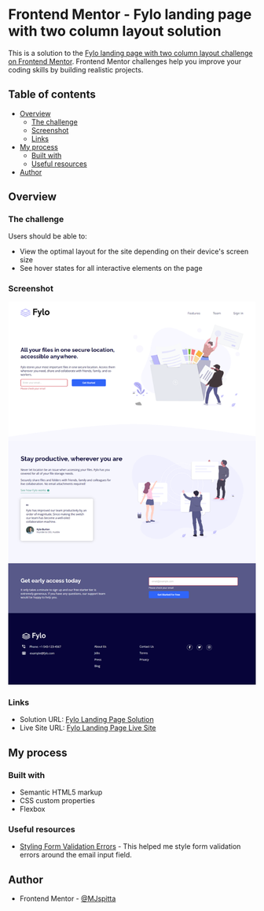 # Frontend Mentor - Fylo landing page with two column layout solution

This is a solution to the [Fylo landing page with two column layout challenge on Frontend Mentor](https://www.frontendmentor.io/challenges/fylo-landing-page-with-two-column-layout-5ca5ef041e82137ec91a50f5). Frontend Mentor challenges help you improve your coding skills by building realistic projects. 

## Table of contents

- [Overview](#overview)
  - [The challenge](#the-challenge)
  - [Screenshot](#screenshot)
  - [Links](#links)
- [My process](#my-process)
  - [Built with](#built-with)
  - [Useful resources](#useful-resources)
- [Author](#author)

## Overview

### The challenge

Users should be able to:

- View the optimal layout for the site depending on their device's screen size
- See hover states for all interactive elements on the page

### Screenshot

![](./images/screenshot.png)


### Links

- Solution URL: [Fylo Landing Page Solution](https://www.frontendmentor.io/solutions/fylo-landing-page-with-two-column-layout-RlKoEIVIrO)
- Live Site URL: [Fylo Landing Page Live Site](https://mjspitta.github.io/fylo-landing-page-with-two-column-layout/)

## My process

### Built with

- Semantic HTML5 markup
- CSS custom properties
- Flexbox


### Useful resources

- [Styling Form Validation Errors](https://www.youtube.com/watch?v=6NdWrZ77YO4&t=393s) - This helped me style form validation errors around the email input field. 

## Author

- Frontend Mentor - [@MJspitta](https://www.frontendmentor.io/profile/MJspitta)
